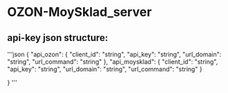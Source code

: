 # OZON-MoySklad_server

## api-key json structure:
'''json
{
    "api_ozon":
        {
        "client_id": "string",
        "api_key": "string",
        "url_domain": "string",
        "url_command": "string"
        },
    "api_moysklad":
        {
        "client_id": "string",
        "api_key": "string",
        "url_domain": "string",
        "url_command": "string"
        }

}
'''